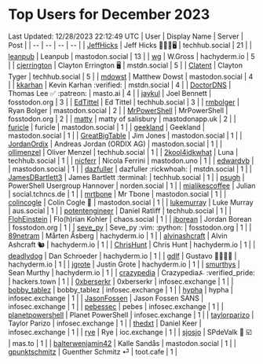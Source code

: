 # Top Users for December 2023
Last Updated: 12/28/2023 22:12:49 UTC
| User | Display Name | Server | Post |
| -- | -- | -- | -- |
| [JeffHicks](https://techhub.social/@JeffHicks) | Jeff Hicks 🐶🎼🍷🖥️ | techhub.social | 21 |
| [leanpub](https://mastodon.social/@leanpub) | Leanpub | mastodon.social | 13 |
| [wg](https://hachyderm.io/@wg) | W.Gross | hachyderm.io | 5 |
| [cjerrington](https://mstdn.social/@cjerrington) | Clayton Errington 🖥️ | mstdn.social | 5 |
| [Clatent](https://techhub.social/@Clatent) | Clayton Tyger | techhub.social | 5 |
| [mdowst](https://mastodon.social/@mdowst) | Matthew Dowst | mastodon.social | 4 |
| [kkarhan](https://mstdn.social/@kkarhan) | Kevin Karhan :verified: | mstdn.social | 4 |
| [DoctorDNS](https://masto.ai/@DoctorDNS) | Thomas Lee ✅ :patreon: | masto.ai | 4 |
| [jaykul](https://fosstodon.org/@jaykul) | Joel Bennett | fosstodon.org | 3 |
| [EdTittel](https://techhub.social/@EdTittel) | Ed Tittel | techhub.social | 3 |
| [rmbolger](https://mastodon.social/@rmbolger) | Ryan Bolger | mastodon.social | 2 |
| [MrPowerShell](https://fosstodon.org/@MrPowerShell) | MrPowerShell | fosstodon.org | 2 |
| [matty](https://mastodonapp.uk/@matty) | matty of salisbury | mastodonapp.uk | 2 |
| [furicle](https://mastodon.social/@furicle) | furicle | mastodon.social | 1 |
| [geekland](https://mastodon.social/@geekland) | Geekland | mastodon.social | 1 |
| [GreatBigTable](https://mastodon.social/@GreatBigTable) | Jim Jones | mastodon.social | 1 |
| [JordanOrdix](https://mastodon.social/@JordanOrdix) | Andreas Jordan (ORDIX AG) | mastodon.social | 1 |
| [ollimenzel](https://techhub.social/@ollimenzel) | Oliver Menzel | techhub.social | 1 |
| [2kool4idkwhat](https://techhub.social/@2kool4idkwhat) | Luna | techhub.social | 1 |
| [nicferr](https://mastodon.uno/@nicferr) | Nicola Ferrini | mastodon.uno | 1 |
| [edwardvb](https://mastodon.social/@edwardvb) |  | mastodon.social | 1 |
| [dazfuller](https://mstdn.social/@dazfuller) | dazfuller :rickwhoah: | mstdn.social | 1 |
| [JamesDBartlett3](https://techhub.social/@JamesDBartlett3) | James Bartlett :terminal: | techhub.social | 1 |
| [psugh](https://norden.social/@psugh) | PowerShell Usergroup Hannover | norden.social | 1 |
| [mialikescoffee](https://social.tchncs.de/@mialikescoffee) | Julian | social.tchncs.de | 1 |
| [mrtbone](https://mastodon.social/@mrtbone) | Mr Tbone | mastodon.social | 1 |
| [colincogle](https://mastodon.social/@colincogle) | Colin Cogle 🔵 | mastodon.social | 1 |
| [lukemurray](https://aus.social/@lukemurray) | Luke Murray | aus.social | 1 |
| [potentengineer](https://techhub.social/@potentengineer) | Daniel Ratliff | techhub.social | 1 |
| [FlohEinstein](https://chaos.social/@FlohEinstein) | Flo(h)rian Kohler | chaos.social | 1 |
| [jborean](https://fosstodon.org/@jborean) | Jordan Borean | fosstodon.org | 1 |
| [seve_py](https://fosstodon.org/@seve_py) | Seve_py :vim: :python: | fosstodon.org | 1 |
| [89netram](https://hachyderm.io/@89netram) | Mårten Åsberg | hachyderm.io | 1 |
| [alvinashcraft](https://hachyderm.io/@alvinashcraft) | Alvin Ashcraft 🐿️ | hachyderm.io | 1 |
| [ChrisHunt](https://hachyderm.io/@ChrisHunt) | Chris Hunt | hachyderm.io | 1 |
| [deadlydog](https://hachyderm.io/@deadlydog) | Dan Schroeder | hachyderm.io | 1 |
| [gdlf](https://hachyderm.io/@gdlf) | Gustavo 👾🌈🎯🎉 | hachyderm.io | 1 |
| [jgrote](https://hachyderm.io/@jgrote) | Justin Grote | hachyderm.io | 1 |
| [smurthys](https://hachyderm.io/@smurthys) | Sean Murthy | hachyderm.io | 1 |
| [crazypedia](https://hackers.town/@crazypedia) | Crazypedia⍼ :verified_pride: | hackers.town | 1 |
| [0xberserkr](https://infosec.exchange/@0xberserkr) | 0xberserkr | infosec.exchange | 1 |
| [bobby_tablez](https://infosec.exchange/@bobby_tablez) | bobby_tablez | infosec.exchange | 1 |
| [hypha](https://infosec.exchange/@hypha) | hypha | infosec.exchange | 1 |
| [JasonFossen](https://infosec.exchange/@JasonFossen) | Jason Fossen SANS | infosec.exchange | 1 |
| [pebessec](https://infosec.exchange/@pebessec) | pebes | infosec.exchange | 1 |
| [planetpowershell](https://infosec.exchange/@planetpowershell) | Planet PowerShell | infosec.exchange | 1 |
| [taylorparizo](https://infosec.exchange/@taylorparizo) | Taylor Parizo | infosec.exchange | 1 |
| [thedxt](https://infosec.exchange/@thedxt) | Daniel Keer | infosec.exchange | 1 |
| [rye](https://ioc.exchange/@rye) | Rye | ioc.exchange | 1 |
| [sjosjo](https://mas.to/@sjosjo) | SPdeValk 🐘️ ☑️ | mas.to | 1 |
| [balterwenjamin42](https://mastodon.social/@balterwenjamin42) | Kalle Sandås | mastodon.social | 1 |
| [gpunktschmitz](https://toot.cafe/@gpunktschmitz) | Guenther Schmitz ⏎ | toot.cafe | 1 |
